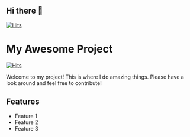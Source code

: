 ## Hi there 👋

<!--
**jongw306/jongw306** is a ✨ _special_ ✨ repository because its `README.md` (this file) appears on your GitHub profile.

Here are some ideas to get you started:

- 🔭 I’m currently working on ...
- 🌱 I’m currently learning ...
- 👯 I’m looking to collaborate on ...
- 🤔 I’m looking for help with ...
- 💬 Ask me about ...
- 📫 How to reach me: ...
- 😄 Pronouns: ...
- ⚡ Fun fact: ...
-->
[![Hits](https://hits.seeyoufarm.com/api/count/incr/badge.svg?url=https%3A%2F%2Fgithub.com%2Fjongw306%2Fawesome-project&count_bg=%230D1821&title_bg=%237E4AC4&icon=sourcegraph.svg&icon_color=%230A090B&title=hits&edge_flat=false)](https://hits.seeyoufarm.com)
# My Awesome Project

[![Hits](https://hits.seeyoufarm.com/api/count/incr/badge.svg?url=https%3A%2F%2Fgithub.com%2Fjongw306%2Fawesome-repo&count_bg=%2379C83D&title_bg=%23555555&icon=&icon_color=%23E7E7E7&title=HITS&edge_flat=false)](https://hits.seeyoufarm.com)

Welcome to my project! This is where I do amazing things. Please have a look around and feel free to contribute!

## Features
- Feature 1
- Feature 2
- Feature 3
